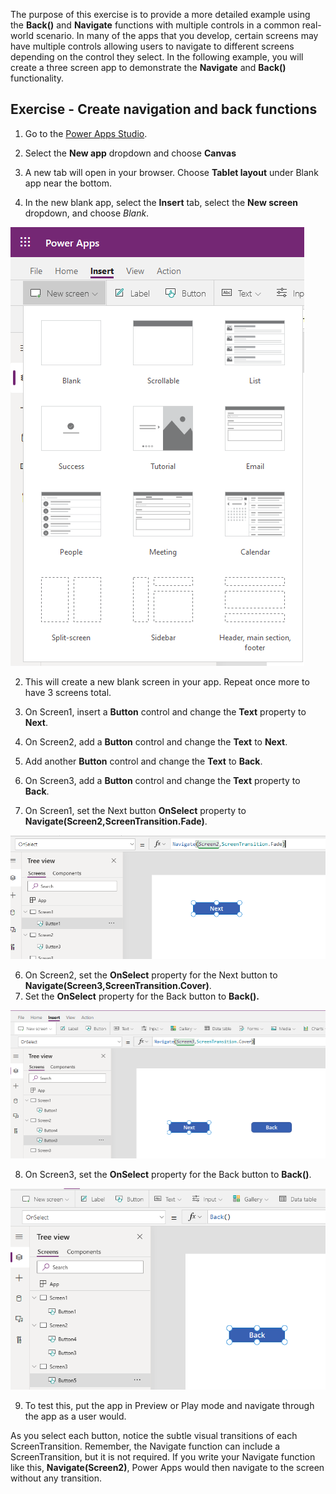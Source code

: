  The purpose of this exercise is to provide a more detailed example using the **Back()** and **Navigate** functions with multiple controls in a common real-world scenario. In many of the apps that you
develop, certain screens may have multiple controls allowing users to
navigate to different screens depending on the control they select. In
the following example, you will create a three screen app to
demonstrate the **Navigate** and **Back()** functionality.

Exercise -  Create navigation and back functions
-------------------------------------------------

1. Go to the [Power Apps Studio](https://make.powerapps.com/).

1. Select the **New app** dropdown and choose **Canvas**
1. A new tab will open in your browser. Choose **Tablet layout** under Blank app near the bottom.
1. In the new blank app, select the **Insert** tab, select the **New screen** dropdown, and choose *Blank*.

[![select the New Screen dropdown.](../media/new-screen-ss.png)](../media/new-screen-ss.png#lightbox)

2.  This will create a new blank screen in your app. Repeat once more to have 3 screens total.

1. On Screen1, insert a **Button** control and change the **Text**
    property to **Next**.
3.  On Screen2, add a **Button** control and change the **Text** to **Next**.

1. Add another **Button** control and change the **Text** to **Back**.
4.  On Screen3, add a **Button** control and change the **Text**
    property to **Back**.
5.  On Screen1, set the Next button **OnSelect** property to **Navigate(Screen2,ScreenTransition.Fade)**.

[![set the Next button.](../media/next-button-ss.png)](../media/next-button-ss.png#lightbox)

6.  On Screen2, set the **OnSelect** property for the Next button to **Navigate(Screen3,ScreenTransition.Cover)**.
7.  Set the **OnSelect** property for the Back button to **Back().**

[![On screen2 set next button.](../media/next-screen-2-ss.png)](../media/next-screen-2-ss.png#lightbox)

8.  On Screen3, set the **OnSelect** property for the Back button to **Back()**.

[![set Back button.](../media/back-ss.png)](../media/back-ss.png#lightbox)

9.  To test this, put the app in Preview or Play mode and navigate
    through the app as a user would.

As you select each button, notice the subtle visual transitions of each
ScreenTransition. Remember, the Navigate function can include a
ScreenTransition, but it is not required. If you write your Navigate function like
this, **Navigate(Screen2)**, Power Apps would then navigate to the screen without any transition.
